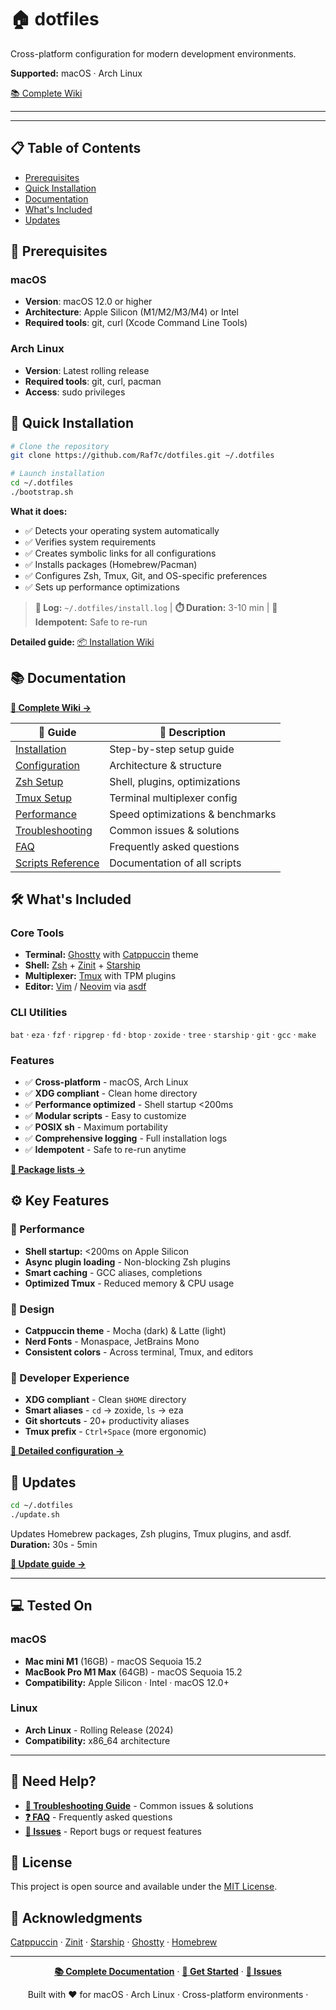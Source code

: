 # 🏠 dotfiles

Cross-platform configuration for modern development environments.

**Supported:** macOS · Arch Linux

[📚 Complete Wiki](https://github.com/Raf7c/dotfiles/wiki)

---

---

## 📋 Table of Contents

- [Prerequisites](#-prerequisites)
- [Quick Installation](#-quick-installation)
- [Documentation](#-documentation)
- [What's Included](#-whats-included)
- [Updates](#-updates)

## 🔧 Prerequisites

### macOS
- **Version**: macOS 12.0 or higher
- **Architecture**: Apple Silicon (M1/M2/M3/M4) or Intel
- **Required tools**: git, curl (Xcode Command Line Tools)

### Arch Linux
- **Version**: Latest rolling release
- **Required tools**: git, curl, pacman
- **Access**: sudo privileges

## 🚀 Quick Installation

```bash
# Clone the repository
git clone https://github.com/Raf7c/dotfiles.git ~/.dotfiles

# Launch installation
cd ~/.dotfiles
./bootstrap.sh
```

**What it does:**
- ✅ Detects your operating system automatically
- ✅ Verifies system requirements
- ✅ Creates symbolic links for all configurations
- ✅ Installs packages (Homebrew/Pacman)
- ✅ Configures Zsh, Tmux, Git, and OS-specific preferences
- ✅ Sets up performance optimizations

> **📝 Log:** `~/.dotfiles/install.log` | **⏱️ Duration:** 3-10 min | **🔄 Idempotent:** Safe to re-run

**Detailed guide:** [📦 Installation Wiki](https://github.com/Raf7c/dotfiles/wiki/Installation)

## 📚 Documentation

**[📖 Complete Wiki →](https://github.com/Raf7c/dotfiles/wiki)**

| 📄 Guide | 📝 Description |
|---------|---------------|
| [Installation](https://github.com/Raf7c/dotfiles/wiki/Installation) | Step-by-step setup guide |
| [Configuration](https://github.com/Raf7c/dotfiles/wiki/Configuration) | Architecture & structure |
| [Zsh Setup](https://github.com/Raf7c/dotfiles/wiki/Zsh-Configuration) | Shell, plugins, optimizations |
| [Tmux Setup](https://github.com/Raf7c/dotfiles/wiki/Tmux-Configuration) | Terminal multiplexer config |
| [Performance](https://github.com/Raf7c/dotfiles/wiki/Performance-Optimizations) | Speed optimizations & benchmarks |
| [Troubleshooting](https://github.com/Raf7c/dotfiles/wiki/Troubleshooting) | Common issues & solutions |
| [FAQ](https://github.com/Raf7c/dotfiles/wiki/FAQ) | Frequently asked questions |
| [Scripts Reference](https://github.com/Raf7c/dotfiles/wiki/Scripts-Reference) | Documentation of all scripts |

## 🛠️ What's Included

### Core Tools
- **Terminal:** [Ghostty](https://ghostty.org/) with [Catppuccin](https://github.com/catppuccin/catppuccin) theme
- **Shell:** [Zsh](https://www.zsh.org/) + [Zinit](https://github.com/zdharma-continuum/zinit) + [Starship](https://starship.rs/)
- **Multiplexer:** [Tmux](https://github.com/tmux/tmux) with TPM plugins
- **Editor:** [Vim](https://www.vim.org/) / [Neovim](https://neovim.io/) via [asdf](https://asdf-vm.com/)

### CLI Utilities
`bat` · `eza` · `fzf` · `ripgrep` · `fd` · `btop` · `zoxide` · `tree` · `starship` · `git` · `gcc` · `make`

### Features
- ✅ **Cross-platform** - macOS, Arch Linux
- ✅ **XDG compliant** - Clean home directory
- ✅ **Performance optimized** - Shell startup <200ms
- ✅ **Modular scripts** - Easy to customize
- ✅ **POSIX sh** - Maximum portability
- ✅ **Comprehensive logging** - Full installation logs
- ✅ **Idempotent** - Safe to re-run anytime

**[📄 Package lists →](install/packages/)**

## ⚙️ Key Features

### 🚀 Performance
- **Shell startup:** <200ms on Apple Silicon
- **Async plugin loading** - Non-blocking Zsh plugins
- **Smart caching** - GCC aliases, completions
- **Optimized Tmux** - Reduced memory & CPU usage

### 🎨 Design
- **Catppuccin theme** - Mocha (dark) & Latte (light)
- **Nerd Fonts** - Monaspace, JetBrains Mono
- **Consistent colors** - Across terminal, Tmux, and editors

### 🔧 Developer Experience
- **XDG compliant** - Clean `$HOME` directory
- **Smart aliases** - `cd` → zoxide, `ls` → eza
- **Git shortcuts** - 20+ productivity aliases
- **Tmux prefix** - `Ctrl+Space` (more ergonomic)

**[📖 Detailed configuration →](https://github.com/Raf7c/dotfiles/wiki/Configuration)**

## 🔄 Updates

```bash
cd ~/.dotfiles
./update.sh
```

Updates Homebrew packages, Zsh plugins, Tmux plugins, and asdf.  
**Duration:** 30s - 5min

**[📖 Update guide →](https://github.com/Raf7c/dotfiles/wiki/Installation#updates)**

---

## 💻 Tested On

### macOS
- **Mac mini M1** (16GB) - macOS Sequoia 15.2
- **MacBook Pro M1 Max** (64GB) - macOS Sequoia 15.2
- **Compatibility:** Apple Silicon · Intel · macOS 12.0+

### Linux
- **Arch Linux** - Rolling Release (2024)
- **Compatibility:** x86_64 architecture

---

## 🐛 Need Help?

- **[🔧 Troubleshooting Guide](https://github.com/Raf7c/dotfiles/wiki/Troubleshooting)** - Common issues & solutions
- **[❓ FAQ](https://github.com/Raf7c/dotfiles/wiki/FAQ)** - Frequently asked questions
- **[📝 Issues](https://github.com/Raf7c/dotfiles/issues)** - Report bugs or request features

## 📝 License

This project is open source and available under the [MIT License](LICENSE).

## 🙏 Acknowledgments

[Catppuccin](https://github.com/catppuccin/catppuccin) · [Zinit](https://github.com/zdharma-continuum/zinit) · [Starship](https://starship.rs/) · [Ghostty](https://ghostty.org/) · [Homebrew](https://brew.sh/)

---

<div align="center">

**[📚 Complete Documentation](https://github.com/Raf7c/dotfiles/wiki)** · **[🚀 Get Started](https://github.com/Raf7c/dotfiles/wiki/Installation)** · **[💬 Issues](https://github.com/Raf7c/dotfiles/issues)**

Built with ❤️ for macOS · Arch Linux · Cross-platform environments ·

</div>
